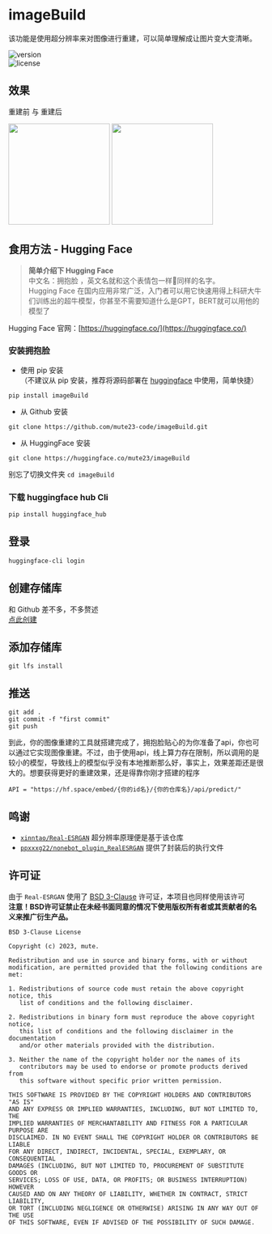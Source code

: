 # imageBuild

该功能是使用超分辨率来对图像进行重建，可以简单理解成让图片变大变清晰。

![version](https://img.shields.io/pypi/v/imageBuild?style=for-the-badge)  
![license](https://img.shields.io/pypi/l/imageBuild?logoColor=%2397CA00&style=flat-square)

## 效果

重建前 与 重建后  

<img src="https://mute23-code.github.io/blogImage/imageBuild-demo/demo.jpg" width="200">
<img src="https://mute23-code.github.io/blogImage/imageBuild-demo/demo(build).jpg" width="200">


## 食用方法 - Hugging Face

> **简单介绍下 Hugging Face**  
> 中文名：拥抱脸 ，英文名就和这个表情包一样🤗同样的名字。  
> Hugging Face 在国内应用非常广泛，入门者可以用它快速用得上科研大牛们训练出的超牛模型，你甚至不需要知道什么是GPT，BERT就可以用他的模型了

Hugging Face 官网：[https://huggingface.co/](https://huggingface.co/)

### 安装拥抱脸

* 使用 pip 安装  
（不建议从 pip 安装，推荐将源码部署在 [huggingface](https://huggingface.co/) 中使用，简单快捷）
```
pip install imageBuild
```
* 从 Github 安装
```
git clone https://github.com/mute23-code/imageBuild.git
```

* 从 HuggingFace 安装
```
git clone https://huggingface.co/mute23/imageBuild
```
别忘了切换文件夹 `cd imageBuild`


### 下载 huggingface hub Cli
```cmd
pip install huggingface_hub
```

## 登录
```cmd
huggingface-cli login
```

## 创建存储库
和 Github 差不多，不多赘述  
[点此创建](huggingface.co/new)

## 添加存储库

```git
git lfs install
```

## 推送
```git
git add .
git commit -f "first commit"
git push
```

到此，你的图像重建的工具就搭建完成了，拥抱脸贴心的为你准备了api，你也可以通过它实现图像重建。不过，由于使用api，线上算力存在限制，所以调用的是较小的模型，导致线上的模型似乎没有本地推断那么好，事实上，效果差距还是很大的。想要获得更好的重建效果，还是得靠你刚才搭建的程序
```
API = "https://hf.space/embed/{你的id名}/{你的仓库名}/api/predict/"
```

## 鸣谢

* [`xinntao/Real-ESRGAN`](https://github.com/xinntao/Real-ESRGAN) 超分辨率原理便是基于该仓库
* [`ppxxxg22/nonebot_plugin_RealESRGAN`](https://github.com/ppxxxg22/nonebot_plugin_RealESRGAN) 提供了封装后的执行文件

## 许可证

由于 `Real-ESRGAN` 使用了 [BSD 3-Clause](https://choosealicense.com/licenses/bsd-3-clause/) 许可证，本项目也同样使用该许可  
**注意！BSD许可证禁止在未经书面同意的情况下使用版权所有者或其贡献者的名义来推广衍生产品。**
```
BSD 3-Clause License

Copyright (c) 2023, mute.

Redistribution and use in source and binary forms, with or without
modification, are permitted provided that the following conditions are met:

1. Redistributions of source code must retain the above copyright notice, this
   list of conditions and the following disclaimer.

2. Redistributions in binary form must reproduce the above copyright notice,
   this list of conditions and the following disclaimer in the documentation
   and/or other materials provided with the distribution.

3. Neither the name of the copyright holder nor the names of its
   contributors may be used to endorse or promote products derived from
   this software without specific prior written permission.

THIS SOFTWARE IS PROVIDED BY THE COPYRIGHT HOLDERS AND CONTRIBUTORS "AS IS"
AND ANY EXPRESS OR IMPLIED WARRANTIES, INCLUDING, BUT NOT LIMITED TO, THE
IMPLIED WARRANTIES OF MERCHANTABILITY AND FITNESS FOR A PARTICULAR PURPOSE ARE
DISCLAIMED. IN NO EVENT SHALL THE COPYRIGHT HOLDER OR CONTRIBUTORS BE LIABLE
FOR ANY DIRECT, INDIRECT, INCIDENTAL, SPECIAL, EXEMPLARY, OR CONSEQUENTIAL
DAMAGES (INCLUDING, BUT NOT LIMITED TO, PROCUREMENT OF SUBSTITUTE GOODS OR
SERVICES; LOSS OF USE, DATA, OR PROFITS; OR BUSINESS INTERRUPTION) HOWEVER
CAUSED AND ON ANY THEORY OF LIABILITY, WHETHER IN CONTRACT, STRICT LIABILITY,
OR TORT (INCLUDING NEGLIGENCE OR OTHERWISE) ARISING IN ANY WAY OUT OF THE USE
OF THIS SOFTWARE, EVEN IF ADVISED OF THE POSSIBILITY OF SUCH DAMAGE.
```